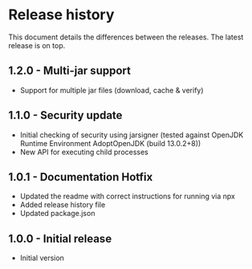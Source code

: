 # Release history
This document details the differences between the releases.
The latest release is on top.

## 1.2.0 - Multi-jar support
- Support for multiple jar files (download, cache & verify)

## 1.1.0 - Security update
- Initial checking of security using jarsigner (tested against OpenJDK Runtime Environment AdoptOpenJDK (build 13.0.2+8))
- New API for executing child processes

## 1.0.1 - Documentation Hotfix
- Updated the readme with correct instructions for running via npx
- Added release history file
- Updated package.json 

## 1.0.0 - Initial release
- Initial version
